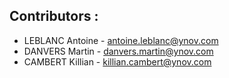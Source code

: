 ## Contributors :
- LEBLANC Antoine - antoine.leblanc@ynov.com
- DANVERS Martin - danvers.martin@ynov.com
- CAMBERT Killian - killian.cambert@ynov.com
